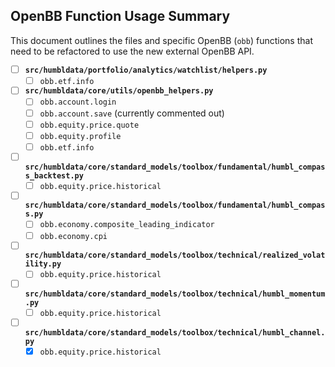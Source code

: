## OpenBB Function Usage Summary

This document outlines the files and specific OpenBB (`obb`) functions that need to be refactored to use the new external OpenBB API.

- [ ] **`src/humbldata/portfolio/analytics/watchlist/helpers.py`**
    - [ ] `obb.etf.info`
- [ ] **`src/humbldata/core/utils/openbb_helpers.py`**
    - [ ] `obb.account.login`
    - [ ] `obb.account.save` (currently commented out)
    - [ ] `obb.equity.price.quote`
    - [ ] `obb.equity.profile`
    - [ ] `obb.etf.info`
- [ ] **`src/humbldata/core/standard_models/toolbox/fundamental/humbl_compass_backtest.py`**
    - [ ] `obb.equity.price.historical`
- [ ] **`src/humbldata/core/standard_models/toolbox/fundamental/humbl_compass.py`**
    - [ ] `obb.economy.composite_leading_indicator`
    - [ ] `obb.economy.cpi`
- [ ] **`src/humbldata/core/standard_models/toolbox/technical/realized_volatility.py`**
    - [ ] `obb.equity.price.historical`
- [ ] **`src/humbldata/core/standard_models/toolbox/technical/humbl_momentum.py`**
    - [ ] `obb.equity.price.historical`
- [ ] **`src/humbldata/core/standard_models/toolbox/technical/humbl_channel.py`**
    - [x] `obb.equity.price.historical`
